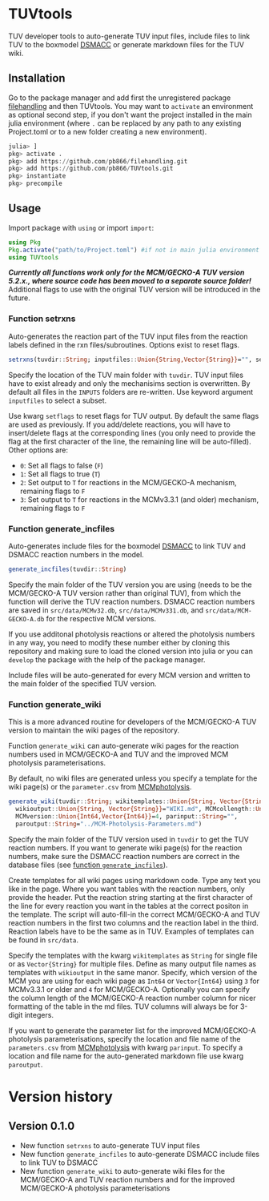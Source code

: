 TUVtools
========

TUV developer tools to auto-generate TUV input files, include files to link
TUV to the boxmodel [DSMACC](https://github.com/pb866/DSMACC-testing.git) or
generate markdown files for the TUV wiki.


Installation
------------

Go to the package manager and add first the unregistered package 
[filehandling](https://github.com/pb866/filehandling.git) and then TUVtools.
You may want to `activate` an environment as optional second step, if you
don't want the project installed in the main julia environment (where `.` can
be replaced by any path to any existing Project.toml or to a new folder
creating a new environment).

```julia
julia> ]
pkg> activate .
pkg> add https://github.com/pb866/filehandling.git
pkg> add https://github.com/pb866/TUVtools.git
pkg> instantiate
pkg> precompile
```


Usage
-----

Import package with `using` or import `import`:

```julia
using Pkg
Pkg.activate("path/to/Project.toml") #if not in main julia environment
using TUVtools
```

**_Currently all functions work only for the MCM/GECKO-A TUV version 5.2.x., where source code has been moved to a separate source folder!_**
Additional flags to use with the original TUV version will be introduced in the future.


### Function setrxns

Auto-generates the reaction part of the TUV input files from the reaction labels
defined in the rxn files/subroutines. Options exist to reset flags.



```julia
setrxns(tuvdir::String; inputfiles::Union{String,Vector{String}}="", setflags::Int64=-1)
```

Specify the location of the TUV main folder with `tuvdir`. TUV input files have to exist
already and only the mechanisims section is overwritten. By default all files in the `INPUTS`
folders are re-written. Use keyword argument `inputfiles` to select a subset.

Use kwarg `setflags` to reset flags for TUV output. By default the same flags are used as
previously. If you add/delete reactions, you will have to insert/delete flags at the
corresponding lines (you only need to provide the flag at the first character of the line,
the remaining line will be auto-filled). Other options are:

- `0`: Set all flags to false (`F`)
- `1`: Set all flags to true (`T`)
- `2`: Set output to `T` for reactions in the MCM/GECKO-A mechanism, remaining flags to `F`
- `3`: Set output to `T` for reactions in the MCMv3.3.1 (and older) mechanism, remaining flags to `F`


### Function generate_incfiles

Auto-generates include files for the boxmodel 
[DSMACC](https://github.com/pb866/DSMACC-testing.git) to link TUV and DSMACC
reaction numbers in the model.

```julia
generate_incfiles(tuvdir::String)
```

Specify the main folder of the TUV version you are using 
(needs to be the MCM/GECKO-A TUV version rather than original TUV), from
which the function will derive the TUV reaction numbers.
DSMACC reaction numbers are saved in `src/data/MCMv32.db`, `src/data/MCMv331.db`,
and `src/data/MCM-GECKO-A.db` for the respective MCM versions. 

If you use additonal photolysis reactions or altered the photolysis numbers 
in any way, you need to modify these number either by cloning this repository
and making sure to load the cloned version into julia or you can `develop` the
package with the help of the package manager.

Include files will be auto-generated for every MCM version and written to the
main folder of the specified TUV version.


### Function generate_wiki

This is a more advanced routine for developers of the MCM/GECKO-A TUV version
to maintain the wiki pages of the repository.

Function `generate_wiki` can auto-generate wiki pages for the reaction numbers
used in MCM/GECKO-A and TUV and the improved MCM photolysis parameterisations.

By default, no wiki files are generated unless you specify a template for the wiki page(s) 
or the `parameter.csv` from [MCMphotolysis](https://github.com/pb866/MCMphotolysis.git).

```julia
generate_wiki(tuvdir::String; wikitemplates::Union{String, Vector{String}}="",
  wikioutput::Union{String, Vector{String}}="WIKI.md", MCMcollength::Union{Int64,Vector{Int64}}=10,
  MCMversion::Union{Int64,Vector{Int64}}=4, parinput::String="",
  paroutput::String="../MCM-Photolysis-Parameters.md")
```

Specify the main folder of the TUV version used in `tuvdir` to get the TUV
reaction numbers. If you want to generate wiki page(s) for the reaction numbers,
make sure the DSMACC reaction numbers are correct in the database files
(see [function `generate_incfiles`](#function-generate_incfiles)).

Create templates for all wiki pages using markdown code. Type any text you like
in the page. Where you want tables with the reaction numbers, only provide the header.
Put the reaction string starting at the first character of the line for every reaction
you want in the tables at the correct positon in the template. The script will auto-fill-in
the correct MCM/GECKO-A and TUV reaction numbers in the first two columns and the
reaction label in the third. Reaction labels have to be the same as in TUV.
Examples of templates can be found in `src/data`.

Specify the templates with the kwarg `wikitemplates` as `String` for single file
or as `Vector{String}` for multiple files. Define as many output file names as
templates with `wikioutput` in the same manor. Specify, which version of the MCM
you are using for each wiki page as `Int64` or `Vector{Int64}` using `3` for
MCMv3.3.1 or older and `4` for MCM/GECKO-A. Optionally you can specify the column
length of the MCM/GECKO-A reaction number column for nicer formatting of the table
in the md files. TUV columns will always be for 3-digit integers.

If you want to generate the parameter list for the improved MCM/GECKO-A
photolysis parameterisations, specify the location and file name of the
`parameters.csv` from [MCMphotolysis](https://github.com/pb866/MCMphotolysis.git)
with kwarg `parinput`. To specify a location and file name for the 
auto-generated markdown file use kwarg `paroutput`.


Version history
===============

Version 0.1.0
-------------
- New function `setrxns` to auto-generate TUV input files
- New function `generate_incfiles` to auto-generate DSMACC include files
  to link TUV to DSMACC
- New function `generate_wiki` to auto-generate wiki files for the 
  MCM/GECKO-A and TUV reaction numbers and for the improved MCM/GECKO-A
  photolysis parameterisations
